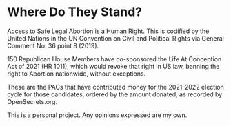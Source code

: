 # Where Do They Stand?

Access to Safe Legal Abortion is a Human Right. This is codified by the United Nations in the UN Convention on Civil and Political Rights via General Comment No. 36 point 8 (2019).

150 Republican House Members have co-sponsored the Life At Conception Act of 2021 (HR 1011), which would revoke that right in US law, banning the right to Abortion nationwide, without exceptions.

These are the PACs that have contributed money for the 2021-2022 election cycle for those candidates, ordered by the amount donated, as recorded by OpenSecrets.org.

This is a personal project. Any opinions expressed are my own.
